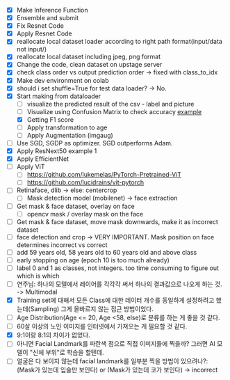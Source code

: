 - [x] Make Inference Function
- [x] Ensemble and submit
- [x] Fix Resnet Code
- [x] Apply Resnet Code
- [x] reallocate local dataset loader according to right path format(input/data not input/)
- [x] reallocate local dataset including jpeg, png format
- [x] Change the code, clean dataset on upstage server
- [x] check class order vs output prediction order -> fixed with class_to_idx
- [x] Make dev environment on colab
- [x] should i set shuffle=True for test data loader? -> No.
- [x] Start making from dataloader
  - [ ] visualize the predicted result of the csv - label and picture
  - [ ] Visualize using Confusion Matrix to check accuracy [example](https://github.com/snoop2head/ml_classification_tutorial/blob/main/ML_Classification.ipynb)
  - [x] Getting F1 score
  - [ ] Apply transformation to age
  - [ ] Apply Augmentation (imgaug)
- [ ] Use SGD, SGDP as optimizer. SGD outperforms Adam.
- [x] Apply ResNext50 example 1
- [x] Apply EfficientNet
- [ ] Apply ViT
  - [ ] https://github.com/lukemelas/PyTorch-Pretrained-ViT
  - [ ] https://github.com/lucidrains/vit-pytorch
- [ ] Retinaface, dlib -> else: centercrop
  - [ ] Mask detection model (mobilenet) -> face extraction
- [ ] Get mask & face dataset, overlay on face
  - [ ] opencv mask / overlay mask on the face
- [ ] Get mask & face dataset, move mask downwards, make it as incorrect dataset
- [ ] face detection and crop -> VERY IMPORTANT. Mask position on face determines incorrect vs correct
- [ ] add 59 years old, 58 years old to 60 years old and above class
- [ ] early stopping on age (epoch 10 is too much already)
- [ ] label 0 and 1 as classes, not integers. too time consuming to figure out which is which
- [ ] 연주님: 하나의 모델에서 레이어를 각각각 써서 하나의 결과값으로 나오게 하는 것. -> Multimodal
- [x] Training set에 대해서 모든 Class에 대한 데이터 개수를 동일하게 설정하려고 했는데(Sampling) 그게 올바르지 않는 접근 방법이었다.
- [ ] Age Distribution(Age <= 20, Age <58, else)로 분류를 하는 게 좋을 것 같다.
- [ ] 60살 이상의 노인 이미지를 인터넷에서 가져오는 게 필요할 것 같다.
- [x] 9:1이랑 8:1의 차이가 없었다.
- [ ] 아니면 Facial Landmark를 파란색 점으로 직접 이미지들에 찍을까?  그러면 AI 모델이 "신체 부위"로 학습을 할텐데.
- [ ] 얼굴은 다 보이지 않는데 facial landmark를 일부분 찍을 방법이 있으려나?: (Mask가 있는데 입술만 보인다) or (Mask가 있는데 코가 보인다) -> incorrect

### 
